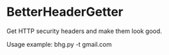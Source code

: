 # BetterHeaderGetter
Get HTTP security headers and make them look good.

Usage example:
bhg.py -t gmail.com
